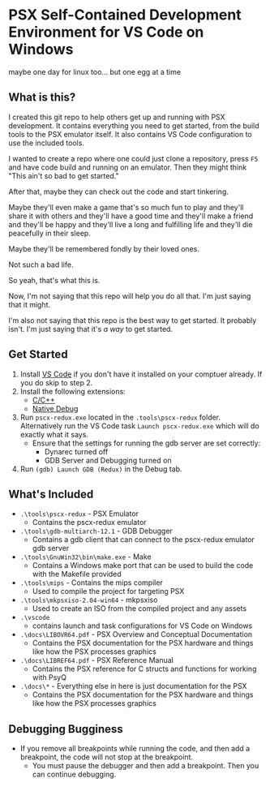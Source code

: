 # PSX Self-Contained Development Environment for VS Code on Windows

maybe one day for linux too... but one egg at a time

## What is this?
I created this git repo to help others get up and running with PSX development. It contains everything you need to get started, from the build tools to the PSX emulator itself. It also contains VS Code configuration to use the included tools.

I wanted to create a repo where one could just clone a repository, press `F5` and have code build and running on an emulator. Then they might think "This ain't so bad to get started." 

After that, maybe they can check out the code and start tinkering. 

Maybe they'll even make a game that's so much fun to play and they'll share it with others and they'll have a good time and they'll make a friend and they'll be happy and they'll live a long and fulfilling life and they'll die peacefully in their sleep. 

Maybe they'll be remembered fondly by their loved ones. 

Not such a bad life.

So yeah, that's what this is.

Now, I'm not saying that this repo will help you do all that. I'm just saying that it might.

I'm also not saying that this repo is the best way to get started. It probably isn't. I'm just saying that it's _a way_ to get started.


## Get Started

1. Install [VS Code](https://code.visualstudio.com/) if you don't have it installed on your comptuer already. If you do skip to step 2. 
1. Install the following extensions:
    - [C/C++](https://marketplace.visualstudio.com/items?itemName=ms-vscode.cpptools)
    - [Native Debug](https://marketplace.visualstudio.com/items?itemName=webfreak.debug)
1. Run `pscx-redux.exe` located in the `.tools\pscx-redux` folder. Alternatively run the VS Code task `Launch pscx-redux.exe` which will do exactly what it says.
    - Ensure that the settings for running the gdb server are set correctly:
        - Dynarec turned off
        - GDB Server and Debugging turned on
1. Run `(gdb) Launch GDB (Redux)` in the Debug tab.


## What's Included
- `.\tools\pscx-redux` - PSX Emulator
    - Contains the pscx-redux emulator 
- `.\tools\gdb-multiarch-12.1` - GDB Debugger
    - Contains a gdb client that can connect to the pscx-redux emulator gdb server
- `.\tools\GnuWin32\bin\make.exe` - Make
    - Contains a Windows make port that can be used to build the code with the Makefile provided
- `.\tools\mips` - Contains the mips compiler
    - Used to compile the project for targeting PSX
- `.\tools\mkpsxiso-2.04-win64` - mkpsxiso
    - Used to create an ISO from the compiled project and any assets
- `.\vscode`
    - contains launch and task configurations for VS Code on Windows
- `.\docs\LIBOVR64.pdf` - PSX Overview and Conceptual Documentation
    - Contains the PSX documentation for the PSX hardware and things like how the PSX processes graphics
- `.\docs\LIBREF64.pdf` - PSX Reference Manual
    - Contains the PSX reference for C structs and functions for working with PsyQ
- `.\docs\*` - Everything else in here is just documentation for the PSX
    - Contains the PSX documentation for the PSX hardware and things like how the PSX processes graphics

## 

## Debugging Bugginess
- If you remove all breakpoints while running the code, and then add a breakpoint, the code will not stop at the breakpoint. 
    - You must pause the debugger and then add a breakpoint. Then you can continue debugging.